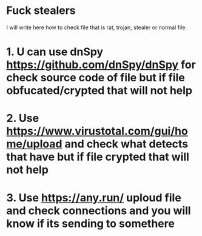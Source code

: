 # Fuck stealers
I will write here how to check file that is rat, trojan, stealer or normal file.
# 1. U can use dnSpy https://github.com/dnSpy/dnSpy for check source code of file but if file obfucated/crypted that will not help
# 2. Use https://www.virustotal.com/gui/home/upload and check what detects that have but if file crypted that will not help
# 3. Use https://any.run/ uploud file and check connections and you will know if its sending to somethere
